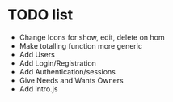 # TODO list

* Change Icons for show, edit, delete on hom
* Make totalling function more generic
* Add Users
* Add Login/Registration
* Add Authentication/sessions
* Give Needs and Wants Owners 
* Add intro.js